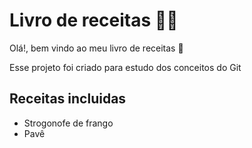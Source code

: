 # Livro de receitas :man_cook:


Olá!, bem vindo ao meu livro de receitas :wave:

Esse projeto foi criado para estudo dos conceitos do Git

## Receitas incluidas

 - Strogonofe de frango
 - Pavê